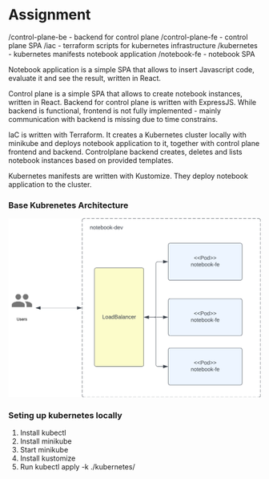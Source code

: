 # Assignment

/control-plane-be - backend for control plane
/control-plane-fe - control plane SPA
/iac - terraform scripts for kubernetes infrastructure
/kubernetes - kubernetes manifests notebook application
/notebook-fe - notebook SPA

Notebook application is a simple SPA that allows to insert Javascript code, evaluate it and see the result, written in React. 

Control plane is a simple SPA that allows to create notebook instances, written in React. Backend for control plane is written with ExpressJS. While backend is functional, frontend is not fully implemented - mainly communication with backend is missing due to time constrains.

IaC is written with Terraform. It creates a Kubernetes cluster locally with minikube and deploys notebook application to it, together with control plane frontend and backend. Controlplane backend creates, deletes and lists notebook instances based on provided templates.

Kubernetes manifests are written with Kustomize. They deploy notebook application to the cluster.

### Base Kubrenetes Architecture

![Diagram](images/arch-kube-simple.png)


### Seting up kubernetes locally

1. Install kubectl
2. Install minikube
3. Start minikube
4. Install kustomize
5. Run kubectl apply -k ./kubernetes/
